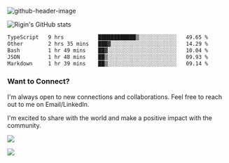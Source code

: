 
![github-header-image](https://github.com/riginoommen/riginoommen/assets/3840244/889cae65-df55-4cda-86cc-bf21bf1f2e96)

![Rigin's GitHub stats](https://github-readme-stats.vercel.app/api?username=riginoommen\&show_icons=true\&show=reviews,discussions_started,discussions_answered,prs_merged,prs_merged_percentage)


<!--START_SECTION:waka-->

```txt
TypeScript   9 hrs           ████████████▒░░░░░░░░░░░░   49.65 %
Other        2 hrs 35 mins   ███▓░░░░░░░░░░░░░░░░░░░░░   14.29 %
Bash         1 hr 49 mins    ██▓░░░░░░░░░░░░░░░░░░░░░░   10.04 %
JSON         1 hr 48 mins    ██▒░░░░░░░░░░░░░░░░░░░░░░   09.93 %
Markdown     1 hr 39 mins    ██▒░░░░░░░░░░░░░░░░░░░░░░   09.14 %
```

<!--END_SECTION:waka-->

### Want to Connect?

I'm always open to new connections and collaborations. Feel free to reach out to me on Email/LinkedIn.

I'm excited to share with the world and make a positive impact with the community.

![](https://komarev.com/ghpvc/?username=riginoommen)

![](https://hit.yhype.me/github/profile?user_id=3840244)

